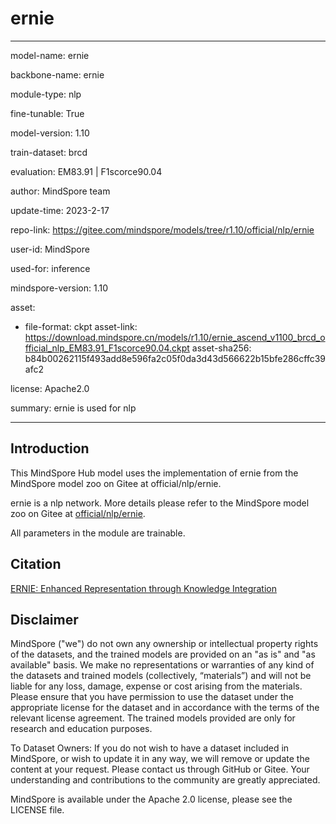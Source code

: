 # ernie

---

model-name: ernie

backbone-name: ernie

module-type: nlp

fine-tunable: True

model-version: 1.10

train-dataset: brcd

evaluation: EM83.91 | F1scorce90.04

author: MindSpore team

update-time: 2023-2-17

repo-link: <https://gitee.com/mindspore/models/tree/r1.10/official/nlp/ernie>

user-id: MindSpore

used-for: inference

mindspore-version: 1.10

asset:

-
    file-format: ckpt
    asset-link: <https://download.mindspore.cn/models/r1.10/ernie_ascend_v1100_brcd_official_nlp_EM83.91_F1scorce90.04.ckpt>
    asset-sha256: b84b00262115f493add8e596fa2c05f0da3d43d566622b15bfe286cffc39afc2

license: Apache2.0

summary: ernie is used for nlp

---

## Introduction

This MindSpore Hub model uses the implementation of ernie from the MindSpore model zoo on Gitee at official/nlp/ernie.

ernie is a nlp network. More details please refer to the MindSpore model zoo on Gitee at [official/nlp/ernie](https://gitee.com/mindspore/models/blob/r1.10/official/nlp/ernie/README_CN.md).

All parameters in the module are trainable.

## Citation

[ERNIE: Enhanced Representation through Knowledge Integration](https://arxiv.org/pdf/1904.09223.pdf)

## Disclaimer

MindSpore ("we") do not own any ownership or intellectual property rights of the datasets, and the trained models are provided on an "as is" and "as available" basis. We make no representations or warranties of any kind of the datasets and trained models (collectively, “materials”) and will not be liable for any loss, damage, expense or cost arising from the materials. Please ensure that you have permission to use the dataset under the appropriate license for the dataset and in accordance with the terms of the relevant license agreement. The trained models provided are only for research and education purposes.

To Dataset Owners: If you do not wish to have a dataset included in MindSpore, or wish to update it in any way, we will remove or update the content at your request. Please contact us through GitHub or Gitee. Your understanding and contributions to the community are greatly appreciated.

MindSpore is available under the Apache 2.0 license, please see the LICENSE file.
